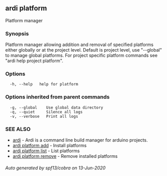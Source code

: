 ## ardi platform

Platform manager

### Synopsis


Platform manager allowing addition and removal of specified platforms either globally or at the project level. Default is project level, use "--global" to manage global platforms. For project specific platform commands see "ardi help project platform".

### Options

```
  -h, --help   help for platform
```

### Options inherited from parent commands

```
  -g, --global    Use global data directory
  -q, --quiet     Silence all logs
  -v, --verbose   Print all logs
```

### SEE ALSO

* [ardi](ardi.md)	 - Ardi is a command line build manager for arduino projects.
* [ardi platform add](ardi_platform_add.md)	 - Install platforms
* [ardi platform list](ardi_platform_list.md)	 - List platforms
* [ardi platform remove](ardi_platform_remove.md)	 - Remove installed platforms

###### Auto generated by spf13/cobra on 13-Jun-2020
